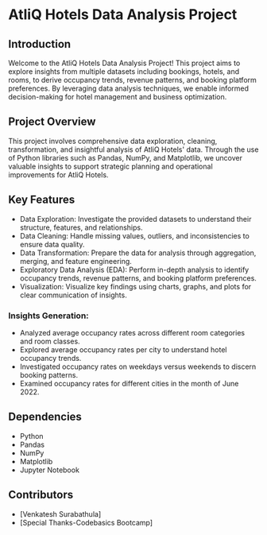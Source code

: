 # AtliQ Hotels Data Analysis Project

## Introduction

Welcome to the AtliQ Hotels Data Analysis Project! This project aims to explore insights from multiple datasets including bookings, hotels, and rooms, to derive occupancy trends, revenue patterns, and booking platform preferences. By leveraging data analysis techniques, we enable informed decision-making for hotel management and business optimization.

## Project Overview

This project involves comprehensive data exploration, cleaning, transformation, and insightful analysis of AtliQ Hotels' data. Through the use of Python libraries such as Pandas, NumPy, and Matplotlib, we uncover valuable insights to support strategic planning and operational improvements for AtliQ Hotels.

## Key Features

- Data Exploration: Investigate the provided datasets to understand their structure, features, and relationships.
- Data Cleaning: Handle missing values, outliers, and inconsistencies to ensure data quality.
- Data Transformation: Prepare the data for analysis through aggregation, merging, and feature engineering.
- Exploratory Data Analysis (EDA): Perform in-depth analysis to identify occupancy trends, revenue patterns, and booking platform preferences.
- Visualization: Visualize key findings using charts, graphs, and plots for clear communication of insights.
  
### Insights Generation:
- Analyzed average occupancy rates across different room categories and room classes.
- Explored average occupancy rates per city to understand hotel occupancy trends.
- Investigated occupancy rates on weekdays versus weekends to discern booking patterns.
- Examined occupancy rates for different cities in the month of June 2022.

## Dependencies
- Python 
- Pandas
- NumPy
- Matplotlib
- Jupyter Notebook

## Contributors

- [Venkatesh Surabathula]
- [Special Thanks-Codebasics Bootcamp]
